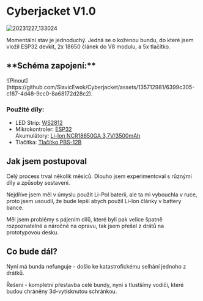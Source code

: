 # Cyberjacket V1.0
![20231227_133024](https://github.com/SlavicEwok/Cyberjacket/assets/135712981/d49fcc15-3888-4332-ab28-9467bcd11b5f)


<p>Momentální stav je jednoduchý. Jedná se o koženou bundu, do které jsem vložil ESP32 devkit, 2x 18650 článek do V8 modulu, a 5x tlačítko.</p>

<h2>**Schéma zapojení:**</h2>
![Pinout](https://github.com/SlavicEwok/Cyberjacket/assets/135712981/6399c305-c187-4d48-9cc0-8a68172d28c2).

<h3>Použité díly:</h3>
<ul>
  <li>LED Strip: <a href="https://www.hadex.cz/g819-nabijecka-powerbanka-modul-v8-pro-esp32esp8266-pro-2x-li-ion-18650/">WS2812</a></li>
  <li>Mikrokontroler: <a href="https://www.hadex.cz/m432-esp32-esp32s-vyvojova-deska-24ghz-wifibluetooth---38-pinu/">ESP32</a></li
  <li>Akumulátory: <a href="https://www.hadex.cz/r578a-nabijeci-clanek-li-ion-ncr18650ga-37v3500mah/">Li-Ion NCR18650GA 3,7V/3500mAh</a></li>
  <li>Tlačítka: <a href="https://www.hadex.cz/l335c-tlacitko-pbs-12b-off-on-1pol250v1a-cerne/">Tlačítko PBS-12B</a></li>
</ul>

<h2>Jak jsem postupoval</h2>
<p>Celý process trval několik měsíců. Dlouho jsem experimentoval s různými díly a způsoby sestavení.</p>
<p>Nejdříve jsem měl v úmyslu použít Li-Pol baterii, ale ta mi vybouchla v ruce, proto jsem usoudil, že bude lepší abych použil Li-Ion články v battery bance.</p>
<p>Měl jsem problémy s pájením dílů, které byli pak velice špatně rozpoznatelné a náročné na opravu, tak jsem přešel z drátů na prototypovou desku.</p>


<h2>Co bude dál?</h2>
<p>Nyní má bunda nefunguje - došlo ke katastrofickému selhání jednoho z drátků.</p>
<p>Řešení - kompletní přestavba celé bundy, nyní s tlustšímy vodiči, které budou chráněny 3d-vytisknutou schránkou.</p>
